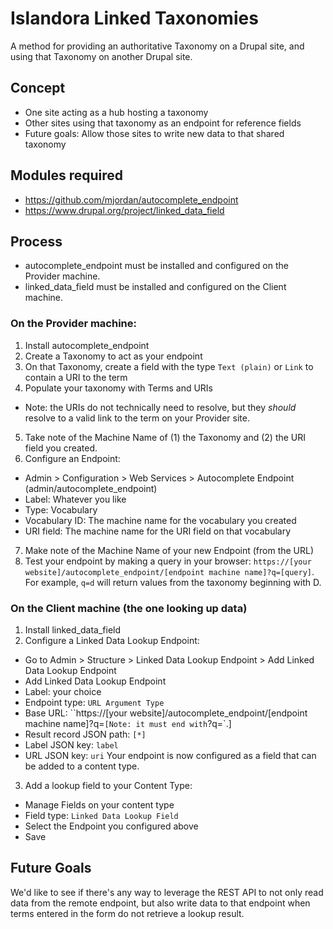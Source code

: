 # Islandora Linked Taxonomies

A method for providing an authoritative Taxonomy on a Drupal site, and using that Taxonomy on another Drupal site.

## Concept

* One site acting as a hub hosting a taxonomy
* Other sites using that taxonomy as an endpoint for reference fields
* Future goals: Allow those sites to write new data to that shared taxonomy

## Modules required

* https://github.com/mjordan/autocomplete_endpoint
* https://www.drupal.org/project/linked_data_field 

## Process

* autocomplete_endpoint must be installed and configured on the Provider machine.
* linked_data_field must be installed and configured on the Client machine.

### On the Provider machine:

1. Install autocomplete_endpoint
2. Create a Taxonomy to act as your endpoint
3. On that Taxonomy, create a field with the type `Text (plain)` or `Link` to contain a URI to the term
4. Populate your taxonomy with Terms and URIs 
  * Note: the URIs do not technically need to resolve, but they *should* resolve to a valid link to the term on your Provider site.
5. Take note of the Machine Name of (1) the Taxonomy and (2) the URI field you created.
6. Configure an Endpoint:
  * Admin > Configuration > Web Services > Autocomplete Endpoint (admin/autocomplete_endpoint)
  * Label: Whatever you like
  * Type: Vocabulary
  * Vocabulary ID: The machine name for the vocabulary you created
  * URI field: The machine name for the URI field on that vocabulary
7. Make note of the Machine Name of your new Endpoint (from the URL) 
8. Test your endpoint by making a query in your browser: `https://[your website]/autocomplete_endpoint/[endpoint machine name]?q=[query]`. For example, `q=d` will return values from the taxonomy beginning with D.

### On the Client machine (the one looking up data)

1. Install linked_data_field
2. Configure a Linked Data Lookup Endpoint: 
  * Go to Admin > Structure > Linked Data Lookup Endpoint > Add Linked Data Lookup Endpoint
  * Add Linked Data Lookup Endpoint
  * Label: your choice
  * Endpoint type: `URL Argument Type`
  * Base URL: ``https://[your website]/autocomplete_endpoint/[endpoint machine name]?q=` [Note: it must end with `?q=`.]
  * Result record JSON path: `[*]`
  * Label JSON key: `label`
  * URL JSON key: `uri`
  Your endpoint is now configured as a field that can be added to a content type.
3. Add a lookup field to your Content Type:
  * Manage Fields on your content type
  * Field type: `Linked Data Lookup Field`
  * Select the Endpoint you configured above
  * Save

## Future Goals

We'd like to see if there's any way to leverage the REST API to not only read data from the remote endpoint, but also write data to that endpoint when terms entered in the form do not retrieve a lookup result.
